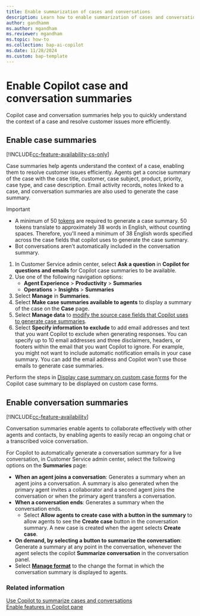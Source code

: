 ```yaml
---
title: Enable summarization of cases and conversations
description: Learn how to enable summarization of cases and conversations using Copilot in Customer Service.
author: gandhamm
ms.author: mgandham
ms.reviewer: mgandham
ms.topic: how-to 
ms.collection: bap-ai-copilot
ms.date: 11/28/2024
ms.custom: bap-template 
---
```


# Enable Copilot case and conversation summaries

Copilot case and conversation summaries help you to quickly understand the context of a case and resolve customer issues more efficiently.


## Enable case summaries

[!INCLUDE[cc-feature-availability-cs-only](../includes/cc-feature-availability-cs-only.md)]

Case summaries help agents understand the context of a case, enabling them to resolve customer issues efficiently. Agents get a concise summary of the case with the case title, customer, case subject, product, priority, case type, and case description. Email activity records, notes linked to a case, and conversation summaries are also used to generate the case summary.

> [!IMPORTANT]
> - A minimum of 50 [tokens](https://platform.openai.com/docs/introduction) are required to generate a case summary. 50 tokens translate to approximately 38 words in English, without counting spaces. Therefore, you'll need a minimum of 38 English words specified across the case fields that copilot uses to generate the case summary.
> - Bot conversations aren't automatically included in the conversation summary.
 
1. In Customer Service admin center, select **Ask a question** in **Copilot for questions and emails** for Copilot case summaries to be available.
1. Use one of the following navigation options: 
    - **Agent Experience** > **Productivity** > **Summaries**
    - **Operations** > **Insights** > **Summaries**
1. Select **Manage** in **Summaries**.
1. Select **Make case summaries available to agents** to display a summary of the case on the **Case** page. 
1. Select **Manage data** to [modify the source case fields that Copilot uses to generate case summaries](/dynamics365/customer-service/administer/copilot-map-custom-fields). 
1. Select **Specify information to exclude** to add email addresses and text that you want Copilot to exclude when generating responses. You can specify up to 10 email addresses and three disclaimers, headers, or footers within the email that you want Copilot to ignore. For example, you might not want to include automatic notification emails in your case summary. You can add the email address and Copilot won't use those emails to generate case summaries.<br>

Perform the steps in [Display case summary on custom case forms](/dynamics365/customer-service/administer/copilot-powerapps-settings) for the Copilot case summary to be displayed on custom case forms. 

## Enable conversation summaries

[!INCLUDE[cc-feature-availability](../includes/cc-feature-availability.md)]

Conversation summaries enable agents to collaborate effectively with other agents and contacts, by enabling agents to easily recap an ongoing chat or a transcribed voice conversation.

For Copilot to automatically generate a conversation summary for a live conversation, in Customer Service admin center, select the following options on the **Summaries** page:
   - **When an agent joins a conversation**: Generates a summary when an agent joins a conversation. A summary is also generated when the primary agent invites a collaborator and a second agent joins the conversation or when the primary agent transfers a conversation.
   - **When a conversation ends**: Generates a summary when the conversation ends. 
      - Select **Allow agents to create case with a button in the summary** to allow agents to see the **Create case** button in the conversation summary. A new case is created when the agent selects **Create case**.
   - **On demand, by selecting a button to summarize the conversation**: Generate a summary at any point in the conversation, whenever the agent selects the copilot **Summarize conversation** in the conversation panel.
   - Select [**Manage format**](customize-copilot-conv-summary.md) to  the change the format in which the conversation summary is displayed to agents.

### Related information

[Use Copilot to summarize cases and conversations](../use/copilot-use-summary.md)<br>
[Enable features in Copilot pane](copilot-enable-help-pane.md)

